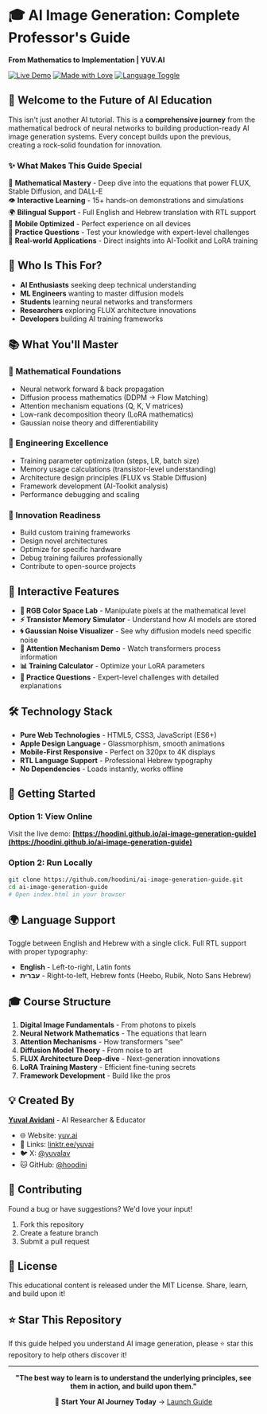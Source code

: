 # 🎓 AI Image Generation: Complete Professor's Guide

**From Mathematics to Implementation | YUV.AI**

[![Live Demo](https://img.shields.io/badge/Live-Demo-brightgreen?style=for-the-badge&logo=github)](https://hoodini.github.io/ai-image-generation-guide)
[![Made with Love](https://img.shields.io/badge/Made%20with-❤️-red?style=for-the-badge)](https://yuv.ai)
[![Language Toggle](https://img.shields.io/badge/Languages-English%20%7C%20Hebrew-blue?style=for-the-badge)](#)

## 🚀 Welcome to the Future of AI Education

This isn't just another AI tutorial. This is a **comprehensive journey** from the mathematical bedrock of neural networks to building production-ready AI image generation systems. Every concept builds upon the previous, creating a rock-solid foundation for innovation.

### ✨ What Makes This Guide Special

🧮 **Mathematical Mastery** - Deep dive into the equations that power FLUX, Stable Diffusion, and DALL-E  
👁️ **Interactive Learning** - 15+ hands-on demonstrations and simulations  
🌍 **Bilingual Support** - Full English and Hebrew translation with RTL support  
📱 **Mobile Optimized** - Perfect experience on all devices  
🎯 **Practice Questions** - Test your knowledge with expert-level challenges  
🔬 **Real-world Applications** - Direct insights into AI-Toolkit and LoRA training  

## 🎯 Who Is This For?

- **AI Enthusiasts** seeking deep technical understanding
- **ML Engineers** wanting to master diffusion models  
- **Students** learning neural networks and transformers
- **Researchers** exploring FLUX architecture innovations
- **Developers** building AI training frameworks

## 📚 What You'll Master

### 🧮 Mathematical Foundations
- Neural network forward & back propagation
- Diffusion process mathematics (DDPM → Flow Matching)  
- Attention mechanism equations (Q, K, V matrices)
- Low-rank decomposition theory (LoRA mathematics)
- Gaussian noise theory and differentiability

### 🔧 Engineering Excellence  
- Training parameter optimization (steps, LR, batch size)
- Memory usage calculations (transistor-level understanding)
- Architecture design principles (FLUX vs Stable Diffusion)
- Framework development (AI-Toolkit analysis)
- Performance debugging and scaling

### 🚀 Innovation Readiness
- Build custom training frameworks
- Design novel architectures  
- Optimize for specific hardware
- Debug training failures professionally
- Contribute to open-source projects

## 🌟 Interactive Features

- **🎨 RGB Color Space Lab** - Manipulate pixels at the mathematical level
- **⚡ Transistor Memory Simulator** - Understand how AI models are stored
- **🌀 Gaussian Noise Visualizer** - See why diffusion models need specific noise
- **🧠 Attention Mechanism Demo** - Watch transformers process information
- **📊 Training Calculator** - Optimize your LoRA parameters
- **🧪 Practice Questions** - Expert-level challenges with detailed explanations

## 🛠️ Technology Stack

- **Pure Web Technologies** - HTML5, CSS3, JavaScript (ES6+)
- **Apple Design Language** - Glassmorphism, smooth animations
- **Mobile-First Responsive** - Perfect on 320px to 4K displays
- **RTL Language Support** - Professional Hebrew typography
- **No Dependencies** - Loads instantly, works offline

## 🚀 Getting Started

### Option 1: View Online
Visit the live demo: **[https://hoodini.github.io/ai-image-generation-guide](https://hoodini.github.io/ai-image-generation-guide)**

### Option 2: Run Locally
```bash
git clone https://github.com/hoodini/ai-image-generation-guide.git
cd ai-image-generation-guide
# Open index.html in your browser
```

## 🌍 Language Support

Toggle between English and Hebrew with a single click. Full RTL support with proper typography:
- **English** - Left-to-right, Latin fonts
- **עברית** - Right-to-left, Hebrew fonts (Heebo, Rubik, Noto Sans Hebrew)

## 🎓 Course Structure

1. **Digital Image Fundamentals** - From photons to pixels
2. **Neural Network Mathematics** - The equations that learn
3. **Attention Mechanisms** - How transformers "see"  
4. **Diffusion Model Theory** - From noise to art
5. **FLUX Architecture Deep-dive** - Next-generation innovations
6. **LoRA Training Mastery** - Efficient fine-tuning secrets
7. **Framework Development** - Build like the pros

## 💡 Created By

**[Yuval Avidani](https://yuv.ai)** - AI Researcher & Educator  
- 🌐 Website: [yuv.ai](https://yuv.ai)
- 🔗 Links: [linktr.ee/yuvai](https://linktr.ee/yuvai)  
- 🐦 X: [@yuvalav](https://twitter.com/yuvalav)
- 🐱 GitHub: [@hoodini](https://github.com/hoodini)

## 🤝 Contributing

Found a bug or have suggestions? We'd love your input!

1. Fork this repository
2. Create a feature branch  
3. Submit a pull request

## 📜 License

This educational content is released under the MIT License. Share, learn, and build upon it!

## ⭐ Star This Repository

If this guide helped you understand AI image generation, please ⭐ star this repository to help others discover it!

---

<div align="center">

**"The best way to learn is to understand the underlying principles, see them in action, and build upon them."**

🚀 **Start Your AI Journey Today** → [Launch Guide](https://hoodini.github.io/ai-image-generation-guide)

</div>